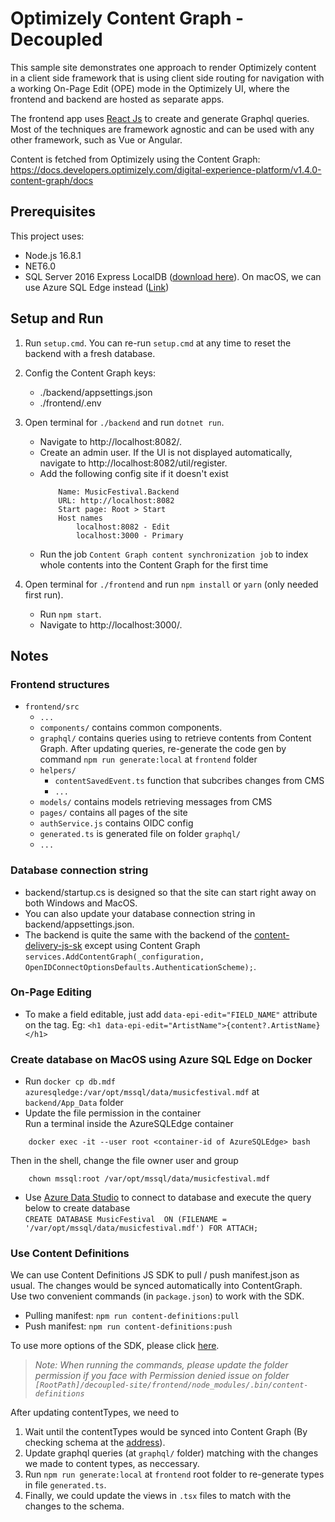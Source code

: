 ﻿# Optimizely Content Graph - Decoupled

This sample site demonstrates one approach to render Optimizely content in a client side framework that is using client side routing for navigation with a working On-Page Edit (OPE) mode in the Optimizely UI, where the frontend and backend are hosted as separate apps.

The frontend app uses [React Js](https://reactjs.org/) to create and generate Graphql queries. Most of the techniques are framework agnostic and can be used with any other framework, such as Vue or Angular.

Content is fetched from Optimizely using the Content Graph: https://docs.developers.optimizely.com/digital-experience-platform/v1.4.0-content-graph/docs
## Prerequisites

This project uses:
* Node.js 16.8.1
* NET6.0
* SQL Server 2016 Express LocalDB ([download here](https://www.microsoft.com/en-us/sql-server/sql-server-downloads)). On macOS, we can use Azure SQL Edge instead ([Link](https://learn.microsoft.com/en-us/azure/azure-sql-edge/disconnected-deployment))

## Setup and Run

1. Run `setup.cmd`. You can re-run `setup.cmd` at any time to reset the backend with a fresh database.
2. Config the Content Graph keys:   
    * ./backend/appsettings.json  
    * ./frontend/.env

3. Open terminal for `./backend` and run `dotnet run`.
    * Navigate to http://localhost:8082/.
    * Create an admin user. If the UI is not displayed automatically, navigate to http://localhost:8082/util/register.
    * Add the following config site if it doesn't exist
        ```
            Name: MusicFestival.Backend
            URL: http://localhost:8082
            Start page: Root > Start
            Host names
                localhost:8082 - Edit
                localhost:3000 - Primary
        ```
    * Run the job `Content Graph content synchronization job` to index whole contents into the Content Graph for the first time  
    
4. Open terminal for `./frontend` and run `npm install` or `yarn` (only needed first run).
    * Run `npm start`.
    * Navigate to http://localhost:3000/.

## Notes

### Frontend structures

* `frontend/src`
    - `...`
    - `components/`   contains common components.
    - `graphql/` contains queries using to retrieve contents from Content Graph. After updating queries, re-generate the code gen by command `npm run generate:local` at `frontend` folder
    - `helpers/`
        - `contentSavedEvent.ts` function that subcribes changes from CMS
        - `...`
    - `models/` contains models retrieving messages from CMS
    - `pages/` contains all pages of the site
    - `authService.js` contains OIDC config
    - `generated.ts` is generated file on folder `graphql/`
    - `...`

### Database connection string
* backend/startup.cs is designed so that the site can start right away on both Windows and MacOS.
* You can also update your database connection string in backend/appsettings.json.
* The backend is quite the same with the backend of the [content-delivery-js-sk](https://github.com/episerver/content-delivery-js-sdk/tree/master/samples/music-festival-vue-decoupled) except using Content Graph `services.AddContentGraph(_configuration, OpenIDConnectOptionsDefaults.AuthenticationScheme);`.

### On-Page Editing

* To make a field editable, just add `data-epi-edit="FIELD_NAME"` attribute on the tag. Eg: `<h1 data-epi-edit="ArtistName">{content?.ArtistName}</h1>`

### Create database on MacOS using Azure SQL Edge on Docker

* Run `docker cp db.mdf azuresqledge:/var/opt/mssql/data/musicfestival.mdf` at `backend/App_Data` folder
* Update the file permission in the container  
Run a terminal inside the AzureSQLEdge container
```
    docker exec -it --user root <container-id of AzureSQLEdge> bash
```

Then in the shell, change the file owner user and group
```
    chown mssql:root /var/opt/mssql/data/musicfestival.mdf
```
* Use [Azure Data Studio](https://learn.microsoft.com/en-us/sql/azure-data-studio/download-azure-data-studio?view=sql-server-ver16#download-azure-data-studio) to connect to database and execute the query below to create database  
`CREATE DATABASE MusicFestival  ON (FILENAME = '/var/opt/mssql/data/musicfestival.mdf') FOR ATTACH;`

### Use Content Definitions
We can use Content Definitions JS SDK to pull / push manifest.json as usual. The changes would be synced automatically into ContentGraph.  
Use two convenient commands (in `package.json`) to work with the SDK.  
* Pulling manifest: `npm run content-definitions:pull`
* Push manifest: `npm run content-definitions:push`

To use more options of the SDK, please click [here](https://www.npmjs.com/package/@episerver/content-definitions).  

>*Note: When running the commands, please update the folder permission if you face with Permission denied issue on folder `[RootPath]/decoupled-site/frontend/node_modules/.bin/content-definitions`*  

After updating contentTypes, we need to  
1. Wait until the contentTypes would be synced into Content Graph (By checking schema at the [address](http://localhost:8082/EPiServer/ContentGraph/GraphiQL)).  
2. Update graphql queries (at `graphql/` folder) matching with the changes we made to content types, as neccessary.  
3. Run `npm run generate:local` at `frontend` root folder to re-generate types in file `generated.ts`.  
4. Finally, we could update the views in `.tsx` files to match with the changes to the schema.  